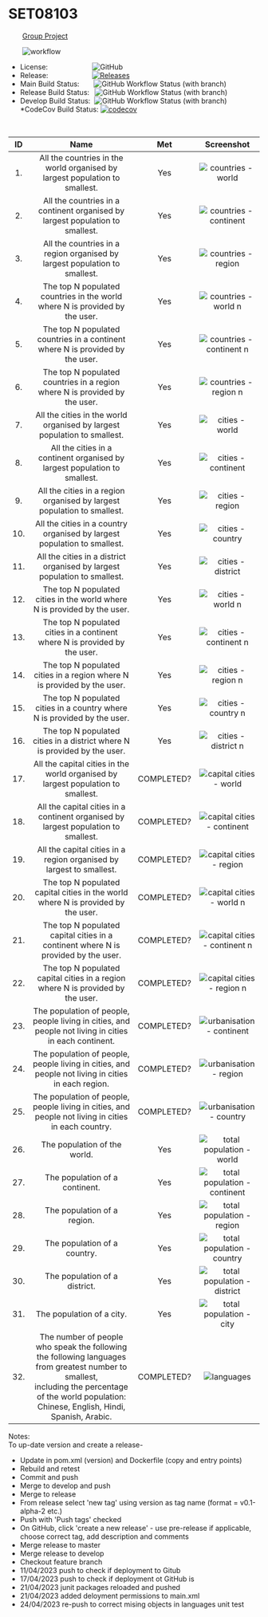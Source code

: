 # SET08103  
&emsp;&emsp;<u>Group Project</u>  

&emsp;&emsp;![workflow](https://github.com/Benbhoy1888/SET08103/actions/workflows/main.yml/badge.svg?style=flat)  
* License:&emsp;&emsp;&emsp;&emsp;&emsp;&ensp;&nbsp;&nbsp; ![GitHub](https://img.shields.io/github/license/Benbhoy1888/SET08103?style=flat)  
* Release:&emsp;&emsp;&emsp;&emsp;&emsp;&ensp;&ensp; [![Releases](https://img.shields.io/github/release/Benbhoy1888/SET08103/all.svg?style=flat-square)](https://github.com/Benbhoy1888/SET08103/releases&style=flat)  
* Main Build Status:&emsp;&ensp;&nbsp; ![GitHub Workflow Status (with branch)](https://img.shields.io/github/actions/workflow/status/Benbhoy1888/SET08103/main.yml?branch=master&style=flat)  
* Release Build Status: &ensp;![GitHub Workflow Status (with branch)](https://img.shields.io/github/actions/workflow/status/Benbhoy1888/SET08103/main.yml?branch=release&style=flat)   
* Develop Build Status: &nbsp;![GitHub Workflow Status (with branch)](https://img.shields.io/github/actions/workflow/status/Benbhoy1888/SET08103/main.yml?branch=develop&style=flat) 
*CodeCov Build Status:	[![codecov](https://codecov.io/gh/Benbhoy1888/SET08103/branch/master/graph/badge.svg?token=Z14TRAVG1B)](https://codecov.io/gh/Benbhoy1888/SET08103) 
<br>


| ID | Name | Met | Screenshot |
| :---: | :---: | :---: | :---: |
| 1. | All the countries in the world organised by largest population to smallest. | Yes | ![countries - world](requirments_screenshots/allWorldCountries.png) |
| 2. | All the countries in a continent organised by largest population to smallest. | Yes | ![countries - continent](requirments_screenshots/allCountriesContinent.png) |
| 3. | All the countries in a region organised by largest population to smallest. | Yes | ![countries - region](requirments_screenshots/allCountriesRegion.png) |
| 4. | The top N populated countries in the world where N is provided by the user. | Yes | ![countries - world n](requirments_screenshots/top5_worldCountries.png) |
| 5. | The top N populated countries in a continent where N is provided by the user. | Yes | ![countries - continent n](requirments_screenshots/top8_continentCountries.png) |
| 6. | The top N populated countries in a region where N is provided by the user. | Yes | ![countries - region n](requirments_screenshots/top3_regionCountries.png) |
| 7. | All the cities in the world organised by largest population to smallest. | Yes | ![cities - world](requirments_screenshots/worldCities.png) |
| 8. | All the cities in a continent organised by largest population to smallest. | Yes | ![cities - continent](requirments_screenshots/continentCities.png) |
| 9. | All the cities in a region organised by largest population to smallest. | Yes | ![cities - region](requirments_screenshots/regionCities.png) | 
| 10. | All the cities in a country organised by largest population to smallest. | Yes | ![cities - country](requirments_screenshots/countryCities.png) |
| 11. | All the cities in a district organised by largest population to smallest. | Yes | ![cities - district](requirments_screenshots/districtCities.png) |
| 12. | The top N populated cities in the world where N is provided by the user. | Yes | ![cities - world n](requirments_screenshots/topCitiesWorld.png) |
| 13. | The top N populated cities in a continent where N is provided by the user. | Yes | ![cities - continent n](requirments_screenshots/topCitiesContinent.png) | 
| 14. | The top N populated cities in a region where N is provided by the user. | Yes | ![cities - region n](requirments_screenshots/topCitiesRegion.png) |
| 15. | The top N populated cities in a country where N is provided by the user. | Yes | ![cities - country n](requirments_screenshots/topCitiesCountries.png) |
| 16. | The top N populated cities in a district where N is provided by the user. | Yes | ![cities - district n](requirments_screenshots/topCitiesDistrict.png) |
| 17. | All the capital cities in the world organised by largest population to smallest. | COMPLETED? | ![capital cities - world](requirments_screenshots/FILENAME_HERE) |
| 18. | All the capital cities in a continent organised by largest population to smallest. | COMPLETED? | ![capital cities - continent](requirments_screenshots/FILENAME_HERE) |
| 19. | All the capital cities in a region organised by largest to smallest. | COMPLETED? | ![capital cities - region](requirments_screenshots/FILENAME_HERE) | 
| 20. | The top N populated capital cities in the world where N is provided by the user. | COMPLETED? | ![capital cities - world n](requirments_screenshots/FILENAME_HERE) | 
| 21. | The top N populated capital cities in a continent where N is provided by the user. | COMPLETED? | ![capital cities - continent n](requirments_screenshots/FILENAME_HERE) | 
| 22. | The top N populated capital cities in a region where N is provided by the user. | COMPLETED? | ![capital cities - region n](requirments_screenshots/FILENAME_HERE) | 
| 23. | The population of people, people living in cities, and people not living in cities in each continent. | COMPLETED? | ![urbanisation - continent](requirments_screenshots/FILENAME_HERE) | 
| 24. | The population of people, people living in cities, and people not living in cities in each region. | COMPLETED? | ![urbanisation - region](requirments_screenshots/FILENAME_HERE) | 
| 25. | The population of people, people living in cities, and people not living in cities in each country. | COMPLETED? | ![urbanisation - country](requirments_screenshots/FILENAME_HERE) | 
| 26. | The population of the world. | Yes | ![total population - world](requirments_screenshots/totalPopulationWorld.png) | 
| 27. | The population of a continent. | Yes | ![total population - continent](requirments_screenshots/totalPopulationContinent.png) | 
| 28. | The population of a region. | Yes | ![total population - region](requirments_screenshots/totalPopulationRegion.png) | 
| 29. | The population of a country. | Yes | ![total population - country](requirments_screenshots/totalPopulationCountry.png) | 
| 30. | The population of a district. | Yes | ![total population - district](requirments_screenshots/totalPopulationDistrict.png) | 
| 31. | The population of a city. | Yes | ![total population - city](requirments_screenshots/totalPopulationCity.png) | 
| 32. | The number of people who speak the following the following languages from greatest number to smallest,<br>including the percentage of the world population:<br> Chinese, English, Hindi, Spanish, Arabic. | COMPLETED? | ![languages](requirments_screenshots/FILENAME_HERE) | 



Notes:  
To up-date version and create a release-
* Update in pom.xml (version) and Dockerfile (copy and entry points)
* Rebuild and retest
* Commit and push
* Merge to develop and push
* Merge to release
* From release select 'new tag' using version as tag name (format = v0.1-alpha-2 etc.)
* Push with 'Push tags' checked
* On GitHub, click 'create a new release' - use pre-release if applicable, choose correct tag, add description and comments
* Merge release to master
* Merge release to develop
* Checkout feature branch  
* 11/04/2023 push to check if deployment to Gitub
* 17/04/2023 push to check if deployment ot GitHub is
* 21/04/2023 junit packages reloaded and pushed
* 21/04/2023 added deloyment permissions to main.xml
* 24/04/2023 re-push to correct mising objects in languages unit test